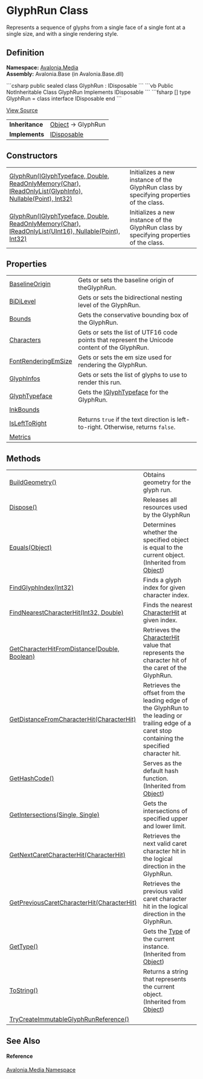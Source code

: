 # GlyphRun Class


Represents a sequence of glyphs from a single face of a single font at a single size, and with a single rendering style.



## Definition
**Namespace:** <a href="N_Avalonia_Media">Avalonia.Media</a>  
**Assembly:** Avalonia.Base (in Avalonia.Base.dll)

<Tabs groupId="api-code-preview">
<TabItem value="csharp" label="C#">
```csharp
public sealed class GlyphRun : IDisposable
```
</TabItem>
<TabItem value="vb" label="VB">
```vb
Public NotInheritable Class GlyphRun
	Implements IDisposable
```
</TabItem>
<TabItem value="fsharp" label="F#">
```fsharp
[<SealedAttribute>]
type GlyphRun = 
    class
        interface IDisposable
    end
```
</TabItem>
</Tabs>



<a href="https://github.com/AvaloniaUI/Avalonia/tree/master/src/Avalonia.Base/Media/GlyphRun.cs" title="View the source code">View Source</a>

<table>
<tr><td><strong>Inheritance</strong></td><td><a href="https://learn.microsoft.com/dotnet/api/system.object" target="_blank" rel="noopener noreferrer">Object</a>  →  GlyphRun</td></tr>
<tr><td><strong>Implements</strong></td><td><a href="https://learn.microsoft.com/dotnet/api/system.idisposable" target="_blank" rel="noopener noreferrer">IDisposable</a></td></tr>
</table>



## Constructors
<table>
<tr>
<td><a href="M_Avalonia_Media_GlyphRun__ctor">GlyphRun(IGlyphTypeface, Double, ReadOnlyMemory(Char), IReadOnlyList(GlyphInfo), Nullable(Point), Int32)</a></td>
<td>Initializes a new instance of the GlyphRun class by specifying properties of the class.</td>
</tr>
<tr>
<td><a href="M_Avalonia_Media_GlyphRun__ctor_1">GlyphRun(IGlyphTypeface, Double, ReadOnlyMemory(Char), IReadOnlyList(UInt16), Nullable(Point), Int32)</a></td>
<td>Initializes a new instance of the GlyphRun class by specifying properties of the class.</td>
</tr>
</table>

## Properties
<table>
<tr>
<td><a href="P_Avalonia_Media_GlyphRun_BaselineOrigin">BaselineOrigin</a></td>
<td>Gets or sets the baseline origin of theGlyphRun.</td>
</tr>
<tr>
<td><a href="P_Avalonia_Media_GlyphRun_BiDiLevel">BiDiLevel</a></td>
<td>Gets or sets the bidirectional nesting level of the GlyphRun.</td>
</tr>
<tr>
<td><a href="P_Avalonia_Media_GlyphRun_Bounds">Bounds</a></td>
<td>Gets the conservative bounding box of the GlyphRun.</td>
</tr>
<tr>
<td><a href="P_Avalonia_Media_GlyphRun_Characters">Characters</a></td>
<td>Gets or sets the list of UTF16 code points that represent the Unicode content of the GlyphRun.</td>
</tr>
<tr>
<td><a href="P_Avalonia_Media_GlyphRun_FontRenderingEmSize">FontRenderingEmSize</a></td>
<td>Gets or sets the em size used for rendering the GlyphRun.</td>
</tr>
<tr>
<td><a href="P_Avalonia_Media_GlyphRun_GlyphInfos">GlyphInfos</a></td>
<td>Gets or sets the list of glyphs to use to render this run.</td>
</tr>
<tr>
<td><a href="P_Avalonia_Media_GlyphRun_GlyphTypeface">GlyphTypeface</a></td>
<td>Gets the <a href="T_Avalonia_Media_IGlyphTypeface">IGlyphTypeface</a> for the GlyphRun.</td>
</tr>
<tr>
<td><a href="P_Avalonia_Media_GlyphRun_InkBounds">InkBounds</a></td>
<td> </td>
</tr>
<tr>
<td><a href="P_Avalonia_Media_GlyphRun_IsLeftToRight">IsLeftToRight</a></td>
<td>Returns <code>true</code> if the text direction is left-to-right. Otherwise, returns <code>false</code>.</td>
</tr>
<tr>
<td><a href="P_Avalonia_Media_GlyphRun_Metrics">Metrics</a></td>
<td> </td>
</tr>
</table>

## Methods
<table>
<tr>
<td><a href="M_Avalonia_Media_GlyphRun_BuildGeometry">BuildGeometry()</a></td>
<td>Obtains geometry for the glyph run.</td>
</tr>
<tr>
<td><a href="M_Avalonia_Media_GlyphRun_Dispose">Dispose()</a></td>
<td>Releases all resources used by the GlyphRun</td>
</tr>
<tr>
<td><a href="https://learn.microsoft.com/dotnet/api/system.object.equals#system-object-equals(system-object)" target="_blank" rel="noopener noreferrer">Equals(Object)</a></td>
<td>Determines whether the specified object is equal to the current object.<br />(Inherited from <a href="https://learn.microsoft.com/dotnet/api/system.object" target="_blank" rel="noopener noreferrer">Object</a>)</td>
</tr>
<tr>
<td><a href="M_Avalonia_Media_GlyphRun_FindGlyphIndex">FindGlyphIndex(Int32)</a></td>
<td>Finds a glyph index for given character index.</td>
</tr>
<tr>
<td><a href="M_Avalonia_Media_GlyphRun_FindNearestCharacterHit">FindNearestCharacterHit(Int32, Double)</a></td>
<td>Finds the nearest <a href="T_Avalonia_Media_CharacterHit">CharacterHit</a> at given index.</td>
</tr>
<tr>
<td><a href="M_Avalonia_Media_GlyphRun_GetCharacterHitFromDistance">GetCharacterHitFromDistance(Double, Boolean)</a></td>
<td>Retrieves the <a href="T_Avalonia_Media_CharacterHit">CharacterHit</a> value that represents the character hit of the caret of the GlyphRun.</td>
</tr>
<tr>
<td><a href="M_Avalonia_Media_GlyphRun_GetDistanceFromCharacterHit">GetDistanceFromCharacterHit(CharacterHit)</a></td>
<td>Retrieves the offset from the leading edge of the GlyphRun to the leading or trailing edge of a caret stop containing the specified character hit.</td>
</tr>
<tr>
<td><a href="https://learn.microsoft.com/dotnet/api/system.object.gethashcode" target="_blank" rel="noopener noreferrer">GetHashCode()</a></td>
<td>Serves as the default hash function.<br />(Inherited from <a href="https://learn.microsoft.com/dotnet/api/system.object" target="_blank" rel="noopener noreferrer">Object</a>)</td>
</tr>
<tr>
<td><a href="M_Avalonia_Media_GlyphRun_GetIntersections">GetIntersections(Single, Single)</a></td>
<td>Gets the intersections of specified upper and lower limit.</td>
</tr>
<tr>
<td><a href="M_Avalonia_Media_GlyphRun_GetNextCaretCharacterHit">GetNextCaretCharacterHit(CharacterHit)</a></td>
<td>Retrieves the next valid caret character hit in the logical direction in the GlyphRun.</td>
</tr>
<tr>
<td><a href="M_Avalonia_Media_GlyphRun_GetPreviousCaretCharacterHit">GetPreviousCaretCharacterHit(CharacterHit)</a></td>
<td>Retrieves the previous valid caret character hit in the logical direction in the GlyphRun.</td>
</tr>
<tr>
<td><a href="https://learn.microsoft.com/dotnet/api/system.object.gettype" target="_blank" rel="noopener noreferrer">GetType()</a></td>
<td>Gets the <a href="https://learn.microsoft.com/dotnet/api/system.type" target="_blank" rel="noopener noreferrer">Type</a> of the current instance.<br />(Inherited from <a href="https://learn.microsoft.com/dotnet/api/system.object" target="_blank" rel="noopener noreferrer">Object</a>)</td>
</tr>
<tr>
<td><a href="https://learn.microsoft.com/dotnet/api/system.object.tostring" target="_blank" rel="noopener noreferrer">ToString()</a></td>
<td>Returns a string that represents the current object.<br />(Inherited from <a href="https://learn.microsoft.com/dotnet/api/system.object" target="_blank" rel="noopener noreferrer">Object</a>)</td>
</tr>
<tr>
<td><a href="M_Avalonia_Media_GlyphRun_TryCreateImmutableGlyphRunReference">TryCreateImmutableGlyphRunReference()</a></td>
<td> </td>
</tr>
</table>

## See Also


#### Reference
<a href="N_Avalonia_Media">Avalonia.Media Namespace</a>  

